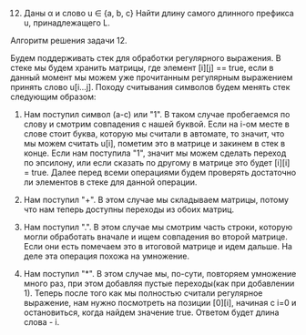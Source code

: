 12. Даны α и слово u ∈ {a, b, c}
Найти длину самого длинного префикса u, принадлежащего L.

Алгоритм решения задачи 12.

Будем поддерживать стек для обработки регулярного выражения. В стеке мы будем хранить матрицы,
где элемент [i][j] == true, если в данный момент мы можем уже прочитанным регулярным выражением принять слово u[i...j].
Походу считывания символов будем менять стек следующим образом:
1. Нам поступил символ (а-с) или "1".
В таком случае пробегаемся по слову и смотрим совпадения с нашей буквой. Если на i-ом месте в слове стоит буква, которую мы считали в автомате, то значит, что мы можем считать u[i], пометим это в матрице и закинем в стек в конце.
Если нам поступила "1", значит мы можем сделать переход по эпсилону, или если сказать по другому в матрице это будет
[i][i] = true.
Далее перед всеми операциями будем проверять достаточно ли элементов в стеке для данной операции.

2. Нам поступил "+".
В этом случае мы складываем матрицы, потому что нам теперь доступны переходы из обоих матриц.

3. Нам поступил ".".
В этом случае мы смотрим часть строки, которую могли обработать вначале и ищем совпадения во второй матрице. Если они есть помечаем это в итоговой матрице и идем дальше. На деле эта операция похожа на умножение.

4. Нам поступил "*".
В этом случае мы, по-сути, повторяем умножение много раз, при этом добавляя пустые переходы(как при добавлении 1).
Теперь после того как мы полностью считали регулярное выражение, нам нужно посмотреть на позиции [0][i],
начиная с i=0 и остановиться, когда найдем значение true. Ответом будет длина слова - i.
